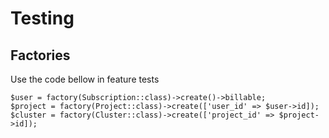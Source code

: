 # Testing

## Factories
Use the code bellow in feature tests
```
$user = factory(Subscription::class)->create()->billable;
$project = factory(Project::class)->create(['user_id' => $user->id]);
$cluster = factory(Cluster::class)->create(['project_id' => $project->id]);
```